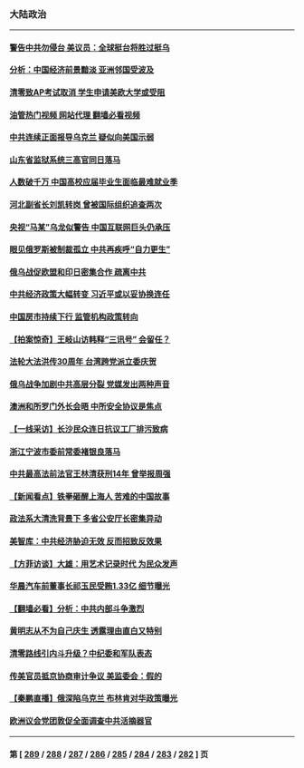 ### 大陆政治
---
#### [警告中共勿侵台 美议员：全球挺台将胜过挺乌](../../pages/ncid277/n13729571.md?05080845) 
#### [分析：中国经济前景黯淡 亚洲邻国受波及](../../pages/ncid277/n13729719.md?05080845) 
#### [清零致AP考试取消 学生申请美欧大学或受阻](../../pages/ncid277/n13729570.md?05080845) 
#### [油管热门视频 网站代理 翻墙必看视频](http://209.222.30.114:81/youtube.html?05080845)
#### [中共连续正面报导乌克兰 疑似向美国示弱](../../pages/ncid277/n13729701.md?05080845) 
#### [山东省监狱系统三高官同日落马](../../pages/ncid277/n13729690.md?05080845) 
#### [人数破千万 中国高校应届毕业生面临最难就业季](../../pages/ncid277/n13729680.md?05080845) 
#### [河北副省长刘凯转岗 曾被国际组织追查两次](../../pages/ncid277/n13729676.md?05080845) 
#### [央视“马某”乌龙似警告 中国互联网巨头仍承压](../../pages/ncid277/n13729673.md?05080845) 
#### [眼见俄罗斯被制裁孤立 中共再疾呼“自力更生”](../../pages/ncid277/n13729666.md?05080845) 
#### [俄乌战促欧盟和印日密集合作 疏离中共](../../pages/ncid277/n13727386.md?05080845) 
#### [中共经济政策大幅转变 习近平或以妥协换连任](../../pages/ncid277/n13729657.md?05080845) 
#### [中国房市持续下行 监管机构政策转向](../../pages/ncid277/n13729584.md?05080845) 
#### [【拍案惊奇】王岐山访韩释“三讯号” 会留任？](../../pages/ncid277/n13729532.md?05080845) 
#### [法轮大法洪传30周年 台湾跨党派立委庆贺](../../pages/ncid277/n13729159.md?05080845) 
#### [俄乌战争加剧中共高层分裂 党媒发出两种声音](../../pages/ncid277/n13729604.md?05080845) 
#### [澳洲和所罗门外长会晤 中所安全协议是焦点](../../pages/ncid277/n13729569.md?05080845) 
#### [【一线采访】长沙民众连日抗议工厂排污致病](../../pages/ncid277/n13729392.md?05080845) 
#### [浙江宁波市委前常委褚银良落马](../../pages/ncid277/n13729445.md?05080845) 
#### [中共最高法前法官王林清获刑14年 曾举报周强](../../pages/ncid277/n13729348.md?05080845) 
#### [【新闻看点】铁拳砸醒上海人 苦难的中国故事](../../pages/ncid277/n13729051.md?05080845) 
#### [政法系大清洗背景下 多省公安厅长密集异动](../../pages/ncid277/n13729289.md?05080845) 
#### [美智库：中共经济胁迫无效 反而招致反效果](../../pages/ncid277/n13729147.md?05080845) 
#### [【方菲访谈】大雄：用艺术记录时代 为民众发声](../../pages/ncid277/n13728995.md?05080845) 
#### [华晨汽车前董事长祁玉民受贿1.33亿 细节曝光](../../pages/ncid277/n13729170.md?05080845) 
#### [【翻墙必看】分析：中共内部斗争激烈](../../pages/ncid277/n13729148.md?05080845) 
#### [黄明志从不为自己庆生 透露理由直白又特别](../../pages/ncid277/n13728963.md?05080845) 
#### [清零路线引内斗升级？中纪委和军队表态](../../pages/ncid277/n13729106.md?05080845) 
#### [传美官员抵京协商审计争议 美监委会：假的](../../pages/ncid277/n13729146.md?05080845) 
#### [【秦鹏直播】俄深陷乌克兰 布林肯对华政策曝光](../../pages/ncid277/n13729024.md?05080845) 
#### [欧洲议会党团敦促全面调查中共活摘器官](../../pages/ncid277/n13729021.md?05080845) 

---
#### 第 [ [289](./289.md?05080845) / [288](./288.md?05080845) / [287](./287.md?05080845) / [286](./286.md?05080845) / [285](./285.md?05080845) / [284](./284.md?05080845) / [283](./283.md?05080845) / [282](./282.md?05080845) ] 页
